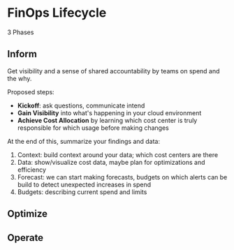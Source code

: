 # FinOps Lifecycle 

3 Phases

## Inform

Get visibility and a sense of shared accountability by teams on spend and the why.

Proposed steps:
* __Kickoff__: ask questions, communicate intend
* __Gain Visibility__ into what's happening in your cloud environment
* __Achieve Cost Allocation__ by learning which cost center is truly responsible for which usage before making changes 

At the end of this, summarize your findings and data:

1) Context: build context around your data; which cost centers are there
2) Data: show/visualize cost data, maybe plan for optimizations and efficiency
3) Forecast: we can start making forecasts, budgets on which alerts can be build to detect unexpected increases in spend
4) Budgets: describing current spend and limits


## Optimize



## Operate
